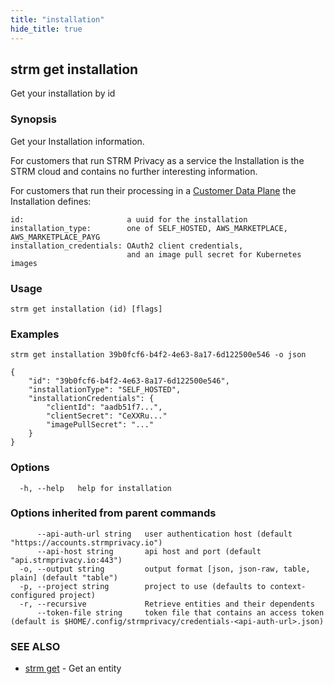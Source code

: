 ```yaml
---
title: "installation"
hide_title: true
---
```

## strm get installation

Get your installation by id

### Synopsis

Get your Installation information.

For customers that run STRM Privacy as a service the Installation is the STRM cloud and contains
no further interesting information.

For customers that run their processing in a [Customer Data Plane](https://docs.strmprivacy.io/docs/latest/concepts/deployment-modes/)
the Installation defines:

	id:                       a uuid for the installation
	installation_type:        one of SELF_HOSTED, AWS_MARKETPLACE, AWS_MARKETPLACE_PAYG
	installation_credentials: OAuth2 client credentials,
	                          and an image pull secret for Kubernetes images

### Usage

```
strm get installation (id) [flags]
```

### Examples

```
strm get installation 39b0fcf6-b4f2-4e63-8a17-6d122500e546 -o json

{
	"id": "39b0fcf6-b4f2-4e63-8a17-6d122500e546",
	"installationType": "SELF_HOSTED",
	"installationCredentials": {
		"clientId": "aadb51f7...",
		"clientSecret": "CeXXRu..."
		"imagePullSecret": "..."
	}
}
```

### Options

```
  -h, --help   help for installation
```

### Options inherited from parent commands

```
      --api-auth-url string   user authentication host (default "https://accounts.strmprivacy.io")
      --api-host string       api host and port (default "api.strmprivacy.io:443")
  -o, --output string         output format [json, json-raw, table, plain] (default "table")
  -p, --project string        project to use (defaults to context-configured project)
  -r, --recursive             Retrieve entities and their dependents
      --token-file string     token file that contains an access token (default is $HOME/.config/strmprivacy/credentials-<api-auth-url>.json)
```

### SEE ALSO

* [strm get](docs/04-reference/01-cli-reference/strm/get/index.md)	 - Get an entity

